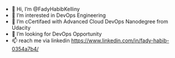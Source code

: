 - 👋 Hi, I’m @FadyHabibKelliny
- 👀 I’m interested in DevOps Engineering
- 🌱 I’m cCertifaed with Advanced Cloud DevOps Nanodegree from Udacity
- 💞️ I’m looking for DevOps Opportunity
- 📫 reach me via linkedin https://www.linkedin.com/in/fady-habib-0354a7b4/

<!---
FadyHabibKelliny/FadyHabibKelliny is a ✨ special ✨ repository because its `README.md` (this file) appears on your GitHub profile.
You can click the Preview link to take a look at your changes.
--->
